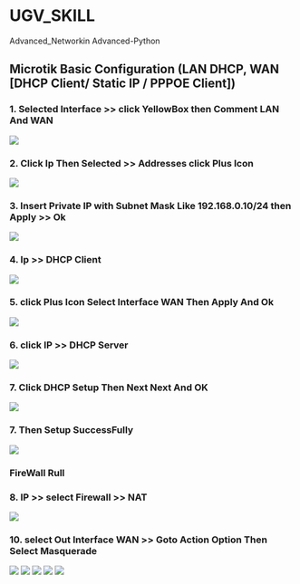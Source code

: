 # UGV_SKILL
Advanced_Networkin Advanced-Python

 ## Microtik Basic Configuration (LAN DHCP, WAN [DHCP Client/ Static IP / PPPOE Client]) 


### 1. Selected Interface >> click YellowBox then Comment LAN And WAN
<img src="img/2022-11-18 (1).png">

### 2. Click Ip Then Selected >> Addresses click Plus Icon

<img src="img/2022-11-18 (3).png">

### 3. Insert Private IP with Subnet Mask Like 192.168.0.10/24 then Apply >> Ok
<img src="img/2022-11-18 (5).png">


<!-- <img src="img/2022-11-18 (4).png"> -->

### 4. Ip >> DHCP Client 

<img src="img/2022-11-18 (2).png">


### 5. click Plus Icon  Select Interface WAN Then Apply And Ok
<img src="img/2022-11-18 (8).png">

### 6. click IP >> DHCP Server
<img src="img/2022-11-18 (7).png">

<!-- <img src="img/2022-11-18 (9).png">


<img src="img/2022-11-18 (10).png"> -->


### 7. Click DHCP Setup Then Next Next And OK
<img src="img/2022-11-18 (11).png">

### 7. Then Setup SuccessFully

<img src="img/2022-11-18 (12).png">

### FireWall Rull
### 8. IP >> select Firewall >> NAT

<img src="img/2022-11-18 (13).png">

### 10. select Out Interface WAN >> Goto Action Option Then Select Masquerade
<img src="img/2022-11-18 (14).png">

<img src="img/2022-11-18 (15).png">
<img src="img/2022-11-18 (16).png">

<img src="img/2022-11-18 (17).png">

<img src="img/2022-11-18 (18).png">

